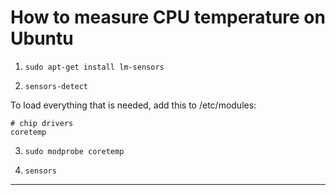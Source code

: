 # How to measure CPU temperature on Ubuntu

1. `sudo apt-get install lm-sensors`

2. `sensors-detect`

To load everything that is needed, add this to /etc/modules:

```
# chip drivers
coretemp
```

3. `sudo modprobe coretemp`

4. `sensors`

---
